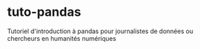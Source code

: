 # tuto-pandas
Tutoriel d'introduction à pandas pour journalistes de données ou chercheurs en humanités numériques
